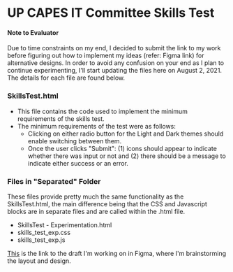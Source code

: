 # UP CAPES IT Committee Skills Test

#### Note to Evaluator
Due to time constraints on my end, I decided to submit the link to my work before figuring out how to implement my ideas (refer: Figma link) for alternative designs. In order to avoid any confusion on your end as I plan to continue experimenting, I'll start updating the files here on August 2, 2021. The details for each file are found below. 

### SkillsTest.html
- This file contains the code used to implement the minimum requirements of the skills test.
- The minimum requirements of the test were as follows:
  - Clicking on either radio button for the Light and Dark themes should enable switching between them.
  - Once the user clicks "Submit": (1) icons should appear to indicate whether there was input or not and (2) there should be a message to indicate either success or an error.

### Files in "Separated" Folder
These files provide pretty much the same functionality as the SkillsTest.html, the main difference being that the CSS and Javascript blocks are in separate files and are called within the .html file. 
- SkillsTest - Experimentation.html
- skills_test_exp.css
- skills_test_exp.js  

[This](https://www.figma.com/file/0aUksSOiGVgprNd2GZqrq0/Skills-Test-Experimentation?node-id=0%3A1) is the link to the draft I'm working on in Figma, where I'm brainstorming the layout and design. 


